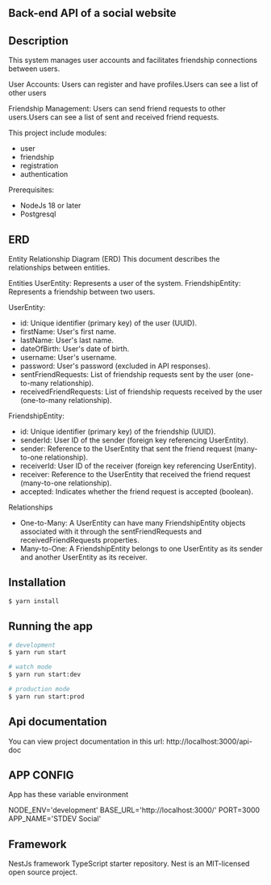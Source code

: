 ## Back-end API of a social website
## Description
This system manages user accounts and facilitates friendship connections between users.

User Accounts:
Users can register and have profiles.Users can see a list of other users

Friendship Management:
Users can send friend requests to other users.Users can see a list of sent and received friend requests.

This project include modules:
 - user 
 - friendship 
 - registration 
 - authentication

Prerequisites:  
  - NodeJs 18 or later
  - Postgresql

## ERD
Entity Relationship Diagram (ERD)
This document describes the relationships between entities.

Entities
UserEntity: Represents a user of the system.
FriendshipEntity: Represents a friendship between two users.


UserEntity:
 - id: Unique identifier (primary key) of the user (UUID).
 - firstName: User's first name.
 - lastName: User's last name.
 - dateOfBirth: User's date of birth.
 - username: User's username.
 - password: User's password (excluded in API responses).
 - sentFriendRequests: List of friendship requests sent by the user (one-to-many relationship).
 - receivedFriendRequests: List of friendship requests received by the user (one-to-many relationship).

FriendshipEntity:
 - id: Unique identifier (primary key) of the friendship (UUID).
 - senderId: User ID of the sender (foreign key referencing UserEntity).
 - sender: Reference to the UserEntity that sent the friend request (many-to-one relationship).
 - receiverId: User ID of the receiver (foreign key referencing UserEntity).
 - receiver: Reference to the UserEntity that received the friend request (many-to-one relationship).
 - accepted: Indicates whether the friend request is accepted (boolean).

Relationships
- One-to-Many: A UserEntity can have many FriendshipEntity objects associated with it through the sentFriendRequests and receivedFriendRequests properties. 
- Many-to-One: A FriendshipEntity belongs to one UserEntity as its sender and another UserEntity as its receiver. 

## Installation

```bash
$ yarn install
```

## Running the app

```bash
# development
$ yarn run start

# watch mode
$ yarn run start:dev

# production mode
$ yarn run start:prod
```

## Api documentation
You can view project documentation in this url: http://localhost:3000/api-doc

## APP CONFIG
App has these variable environment

NODE_ENV='development'
BASE_URL='http://localhost:3000/'
PORT=3000
APP_NAME='STDEV Social'

## Framework
NestJs framework TypeScript starter repository. Nest is an MIT-licensed open source project.
